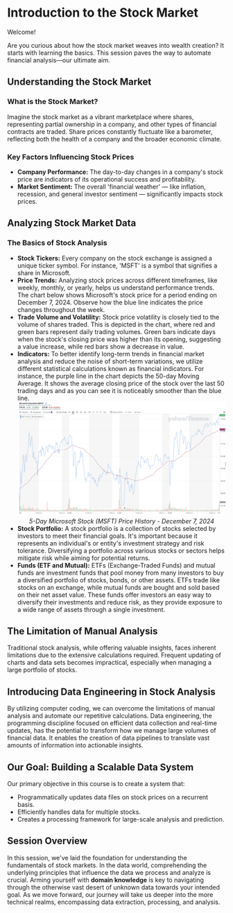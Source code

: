 # Introduction to the Stock Market
Welcome!

Are you curious about how the stock market weaves into wealth creation? It starts with learning the basics. This session paves the way to automate financial analysis—our ultimate aim.

## Understanding the Stock Market
### What is the Stock Market?
Imagine the stock market as a vibrant marketplace where shares, representing partial ownership in a company, and other types of financial contracts are traded. Share prices constantly fluctuate like a barometer, reflecting both the health of a company and the broader economic climate.
### Key Factors Influencing Stock Prices
* **Company Performance:** The day-to-day changes in a company's stock price are indicators of its operational success and profitability.
* **Market Sentiment:** The overall 'financial weather' — like inflation, recession, and general investor sentiment — significantly impacts stock prices.
## Analyzing Stock Market Data
### The Basics of Stock Analysis
* **Stock Tickers:** Every company on the stock exchange is assigned a unique ticker symbol. For instance, 'MSFT' is a symbol that signifies a share in Microsoft.
* **Price Trends:** Analyzing stock prices across different timeframes, like weekly, monthly, or yearly, helps us understand performance trends. The chart below shows Microsoft's stock price for a period ending on December 7, 2024. Observe how the blue line indicates the price changes throughout the week.
* **Trade Volume and Volatility:** Stock price volatility is closely tied to the volume of shares traded. This is depicted in the chart, where red and green bars represent daily trading volumes. Green bars indicate days when the stock's closing price was higher than its opening, suggesting a value increase, while red bars show a decrease in value.
* **Indicators:** To better identify long-term trends in financial market analysis and reduce the noise of short-term variations, we utilize different statistical calculations known as financial indicators. For instance, the purple line in the chart depicts the 50-day Moving Average. It shows the average closing price of the stock over the last 50 trading days and as you can see it is noticeably smoother than the blue line.
![MSFT Price Chart 2024-12-07](MSFT.png)
*<figcaption><center>5-Day Microsoft Stock (MSFT) Price History - December 7, 2024</center></figcaption>*
* **Stock Portfolio:** A stock portfolio is a collection of stocks selected by investors to meet their financial goals. It's important because it represents an individual's or entity's investment strategy and risk tolerance. Diversifying a portfolio across various stocks or sectors helps mitigate risk while aiming for potential returns.
* **Funds (ETF and Mutual):** ETFs (Exchange-Traded Funds) and mutual funds are investment funds that pool money from many investors to buy a diversified portfolio of stocks, bonds, or other assets. ETFs trade like stocks on an exchange, while mutual funds are bought and sold based on their net asset value. These funds offer investors an easy way to diversify their investments and reduce risk, as they provide exposure to a wide range of assets through a single investment.

## The Limitation of Manual Analysis
Traditional stock analysis, while offering valuable insights, faces inherent limitations due to the extensive calculations required. Frequent updating of charts and data sets becomes impractical, especially when managing a large portfolio of stocks.

## Introducing Data Engineering in Stock Analysis
By utilizing computer coding, we can overcome the limitations of manual analysis and automate our repetitive calculations. Data engineering, the programming discipline focused on efficient data collection and real-time updates, has the potential to transform how we manage large volumes of financial data. It enables the creation of data pipelines to translate vast amounts of information into actionable insights.

## Our Goal: Building a Scalable Data System
Our primary objective in this course is to create a system that:

* Programmatically updates data files on stock prices on a recurrent basis.
* Efficiently handles data for multiple stocks.
* Creates a processing framework for large-scale analysis and prediction.
## Session Overview
In this session, we've laid the foundation for understanding the fundamentals of stock markets. In the data world, comprehending the underlying principles that influence the data we process and analyze is crucial. Arming yourself with **domain knowledge** is key to navigating through the otherwise vast desert of unknown data towards your intended goal. As we move forward, our journey will take us deeper into the more technical realms, encompassing data extraction, processing, and analysis.
